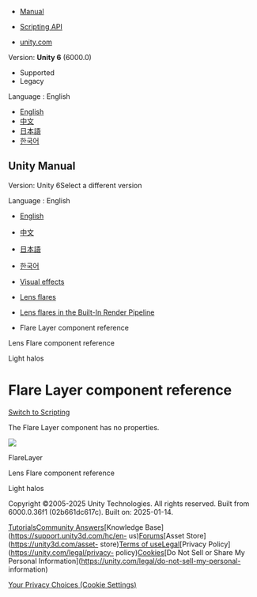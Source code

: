 [](https://docs.unity3d.com)

  * [Manual](../Manual/index.html)
  * [Scripting API](../ScriptReference/index.html)

  * [unity.com](https://unity.com/)

Version: **Unity 6** (6000.0)

  * Supported
  * Legacy

Language : English

  * [English](/Manual/class-FlareLayer.html)
  * [中文](/cn/current/Manual/class-FlareLayer.html)
  * [日本語](/ja/current/Manual/class-FlareLayer.html)
  * [한국어](/kr/current/Manual/class-FlareLayer.html)

[](https://docs.unity3d.com)

## Unity Manual

Version: Unity 6Select a different version

Language : English

  * [English](/Manual/class-FlareLayer.html)
  * [中文](/cn/current/Manual/class-FlareLayer.html)
  * [日本語](/ja/current/Manual/class-FlareLayer.html)
  * [한국어](/kr/current/Manual/class-FlareLayer.html)

  * [Visual effects](visual-effects.html)
  * [Lens flares](visual-effects-lens-flares.html)
  * [Lens flares in the Built-In Render Pipeline](lens-flare-birp.html)
  * Flare Layer component reference

[](class-LensFlare.html)

Lens Flare component reference

[](visual-effects-haloes.html)

Light halos

# Flare Layer component reference

[Switch to Scripting](../ScriptReference/FlareLayer.html "Go to FlareLayer
page in the Scripting Reference")

The Flare Layer component has no properties.

![](../uploads/Main/Inspector-FlareLayer.png)

FlareLayer

[](class-LensFlare.html)

Lens Flare component reference

[](visual-effects-haloes.html)

Light halos

Copyright ©2005-2025 Unity Technologies. All rights reserved. Built from
6000.0.36f1 (02b661dc617c). Built on: 2025-01-14.

[Tutorials](https://learn.unity.com/)[Community
Answers](https://answers.unity3d.com)[Knowledge
Base](https://support.unity3d.com/hc/en-
us)[Forums](https://forum.unity3d.com)[Asset Store](https://unity3d.com/asset-
store)[Terms of
use](https://docs.unity3d.com/Manual/TermsOfUse.html)[Legal](https://unity.com/legal)[Privacy
Policy](https://unity.com/legal/privacy-
policy)[Cookies](https://unity.com/legal/cookie-policy)[Do Not Sell or Share
My Personal Information](https://unity.com/legal/do-not-sell-my-personal-
information)

[Your Privacy Choices (Cookie Settings)](javascript:void\(0\);)

